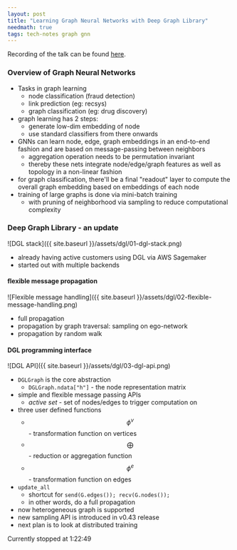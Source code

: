 ```yaml
---
layout: post
title: "Learning Graph Neural Networks with Deep Graph Library"
needmath: true
tags: tech-notes graph gnn
---
```


Recording of the talk can be found [here](https://www.youtube.com/watch?v=bD6S3xUXNds).

### Overview of Graph Neural Networks
- Tasks in graph learning
  - node classification (fraud detection)
  - link prediction (eg: recsys)
  - graph classification (eg: drug discovery)
- graph learning has 2 steps:
  - generate low-dim embedding of node
  - use standard classifiers from there onwards
- GNNs can learn node, edge, graph embeddings in an end-to-end fashion and are
  based on message-passing between neighbors
  - aggregation operation needs to be permutation invariant
  - thereby these nets integrate node/edge/graph features as well as topology in
    a non-linear fashion
- for graph classification, there'll be a final "readout" layer to compute the
  overall graph embedding based on embeddings of each node
- training of large graphs is done via mini-batch training
  - with pruning of neighborhood via sampling to reduce computational complexity

### Deep Graph Library - an update
![DGL stack]({{ site.baseurl }}/assets/dgl/01-dgl-stack.png)
- already having active customers using DGL via AWS Sagemaker
- started out with multiple backends

#### flexible message propagation
![Flexible message handling]({{ site.baseurl }}/assets/dgl/02-flexible-message-handling.png)
- full propagation
- propagation by graph traversal: sampling on ego-network
- propagation by random walk

#### DGL programming interface
![DGL API]({{ site.baseurl }}/assets/dgl/03-dgl-api.png)
- `DGLGraph` is the core abstraction
  - `DGLGraph.ndata["h"]` - the node representation matrix
- simple and flexible message passing APIs
  - *active set* - set of nodes/edges to trigger computation on
- three user defined functions
  - $$\phi^v$$ - transformation function on vertices
  - $$\bigoplus$$ - reduction or aggregation function
  - $$\phi^e$$ - transformation function on edges
- `update_all`
  - shortcut for `send(G.edges()); recv(G.nodes());`
  - in other words, do a full propagation
- now heterogeneous graph is supported
- new sampling API is introduced in v0.43 release
- next plan is to look at distributed training

Currently stopped at 1:22:49
